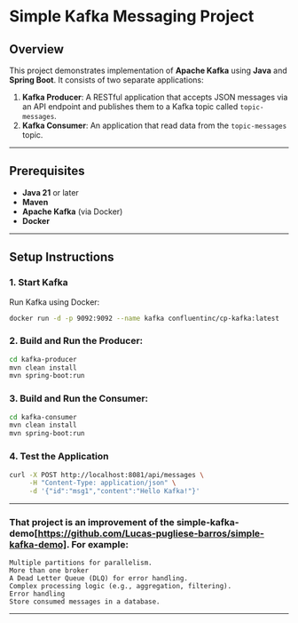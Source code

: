 # Simple Kafka Messaging Project

## Overview

This project demonstrates implementation of **Apache Kafka** using **Java** and **Spring Boot**. It consists of two separate applications:

1. **Kafka Producer**: A RESTful application that accepts JSON messages via an API endpoint and publishes them to a Kafka topic called `topic-messages`.
2. **Kafka Consumer**: An application that read data from the `topic-messages` topic.

---

## Prerequisites

- **Java 21** or later
- **Maven**
- **Apache Kafka** (via Docker)
- **Docker**

---

## Setup Instructions

### 1. Start Kafka

Run Kafka using Docker:
```bash
docker run -d -p 9092:9092 --name kafka confluentinc/cp-kafka:latest
```

### 2. Build and Run the Producer:
```bash
cd kafka-producer
mvn clean install
mvn spring-boot:run
```

### 3. Build and Run the Consumer:
```bash
cd kafka-consumer
mvn clean install
mvn spring-boot:run
```

### 4. Test the Application
```bash
curl -X POST http://localhost:8081/api/messages \
     -H "Content-Type: application/json" \
     -d '{"id":"msg1","content":"Hello Kafka!"}'
```

--- 

### That project is an improvement of the simple-kafka-demo[https://github.com/Lucas-pugliese-barros/simple-kafka-demo]. For example:

```
Multiple partitions for parallelism.
More than one broker
A Dead Letter Queue (DLQ) for error handling.
Complex processing logic (e.g., aggregation, filtering).
Error handling
Store consumed messages in a database.
```

---

